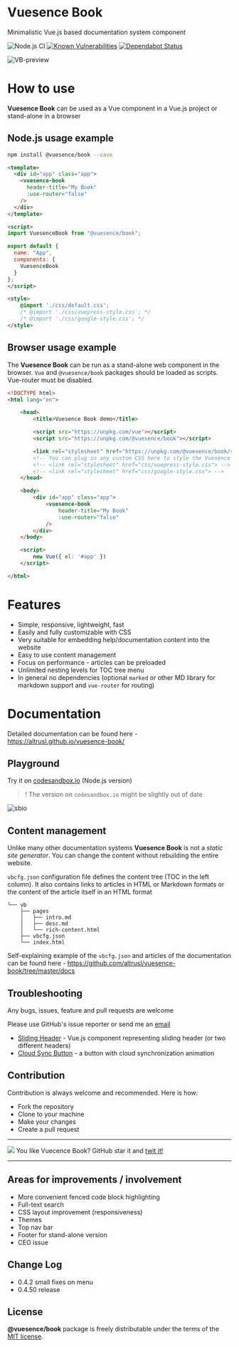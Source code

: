# Vuesence Book

Minimalistic Vue.js based documentation system component

![Node.js CI](https://github.com/altrusl/vuesence-book/workflows/Node.js%20CI/badge.svg)
[![Known Vulnerabilities](https://snyk.io/test/github/altrusl/vuesence-book/badge.svg)](https://snyk.io/test/github/altrusl/vuesence-book)
[![Dependabot Status](https://api.dependabot.com/badges/status?host=github&repo=altrusl/vuesence-book)](https://dependabot.com)
<!-- [![Dependencies](https://david-dm.org/altrusl/vuesence-book.svg)](https://david-dm.org/altrusl/vuesence-book.svg) -->

![VB-preview](https://altrusl.github.io/vuesence-book/images/vb-preview.gif)


# How to use

**Vuesence Book** can be used as a Vue component in a Vue.js project or stand-alone in a browser

## Node.js usage example

```bash
npm install @vuesence/book --save
```

```html
<template>
  <div id="app" class="app">
    <vuesence-book 
      header-title="My Book" 
      :use-router="false"
    />
  </div>
</template>

<script>
import VuesenceBook from "@vuesence/book";

export default {
  name: "App",
  components: {
    VuesenceBook
  }
};
</script>

<style>
    @import './css/default.css';
    /* @import './css/vuepress-style.css'; */
    /* @import './css/google-style.css'; */
</style>
```
## Browser usage example

The **Vuesence Book** can be run as a stand-alone web component in the browser. `Vue` and `@vuesence/book` packages should be loaded as scripts. Vue-router must be disabled.

```html
<!DOCTYPE html>
<html lang="en">

	<head>
		<title>Vuesence Book demo</title>

		<script src="https://unpkg.com/vue"></script>
		<script src="https://unpkg.com/@vuesence/book"></script>

        <link rel="stylesheet" href="https://unpkg.com/@vuesence/book/src/css/default.css">      
		<!-- You can plug in any custom CSS here to style the Vuesence Book-->
		<!-- <link rel="stylesheet" href="css/vuepress-style.css"> -->
		<!-- <link rel="stylesheet" href="css/google-style.css"> -->
	</head>

	<body>
		<div id="app" class="app">
			<vuesence-book
				header-title="My Book"
				:use-router="false"
			/>
		</div>
	</body>

	<script>
		new Vue({ el: '#app' })
	</script>

</html>
```
# Features

- Simple, responsive, lightweight, fast
- Easily and fully customizable with CSS
- Very suitable for embedding help/documentation content into the website
- Easy to use content management
- Focus on performance - articles can be preloaded
- Unlimited nesting levels for TOC tree menu
- In general no dependencies (optional `marked` or other MD library for markdown support and `vue-router` for routing)


# Documentation

Detailed documentation can be found here - <a href="https://altrusl.github.io/vuesence-book/" target="_blank">https://altrusl.github.io/vuesence-book/</a>

## Playground

Try it on <a href="https://codesandbox.io/s/vuesence-book-0rfh5" target="_blank">codesandbox.io</a> (Node.js version)

> ! The version on `codesandbox.io` might be slightly out of date

![sbio](https://altrusl.github.io/vuesence-book/images/csbio.jpg)

## Content management

Unlike many other documentation systems **Vuesence Book** is not a *static site generator*. You can change the content without rebuilding the entire website.

`vbcfg.json` configuration file defines the content tree (TOC in the left column). It also contains links to articles in HTML or Markdown formats or the content of the article itself in an HTML format

```
└── vb
    ├── pages
    │   ├── intro.md
    │   ├── desc.md
    │   └── rich-content.html
    ├── vbcfg.json
    └── index.html
```

Self-explaining example of the `vbcfg.json` and articles of the documentation can be found here - 
<a href="https://github.com/altrusl/vuesence-book/tree/master/docs" target="_blank">https://github.com/altrusl/vuesence-book/tree/master/docs</a>

## Troubleshooting

Any bugs, issues, feature and pull requests are welcome

Please use GitHub's issue reporter or send me an <a href="mailto:ruslan.makarov@gmail.com">email</a>

- <a href="https://github.com/altrusl/vuesence-sliding-header" target="_blank">Sliding Header</a> - Vue.js component representing sliding header (or two different headers)
- <a href="https://github.com/altrusl/vuesence-cloud-sync-button" target="_blank">Cloud Sync Button</a> - a button with cloud synchronization animation

## Contribution

Contribution is always welcome and recommended. Here is how:

- Fork the repository
- Clone to your machine
- Make your changes
- Create a pull request

-------

<img src="https://imgur.com/A92i02A.png" />
You like Vuecence Book? GitHub star it and <a href="https://twitter.com/vuesence/status/1280084578288443392?s=20">twit it!</a>

-------

## Areas for improvements / involvement
- More convenient fenced code block highlighting
- Full-text search
- CSS layout improvement (responsiveness)
- Themes
- Top nav bar
- Footer for stand-alone version
- CEO issue

## Change Log

- 0.4.2 small fixes on menu
- 0.4.50 release

## License

**@vuesence/book** package is freely distributable under the terms of the [MIT license](LICENSE).

